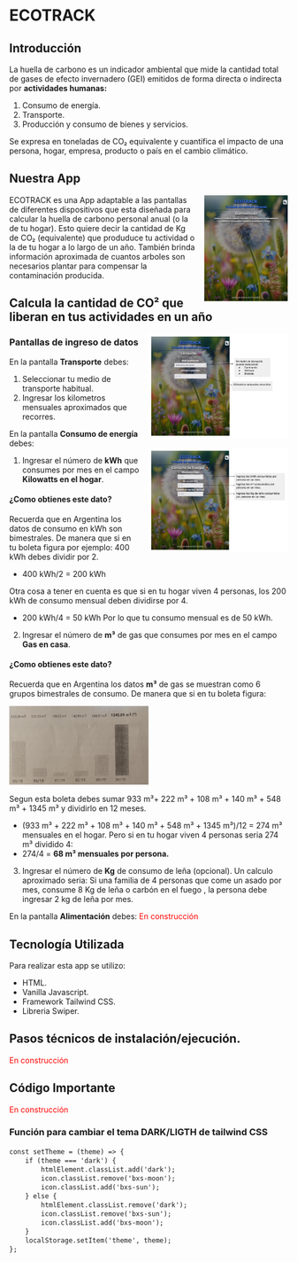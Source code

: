 # ECOTRACK
## Introducción
La huella de carbono es un indicador ambiental que mide la cantidad total de gases de efecto invernadero (GEI) emitidos de forma directa o indirecta por **actividades humanas:**
1. Consumo de energía.
1. Transporte.
1. Producción y consumo de bienes y servicios. 

Se expresa en toneladas de CO₂ equivalente y cuantifica el impacto de una persona, hogar, empresa, producto o país en el cambio climático. 

## Nuestra App
<img src="./assets/ecotrack1.jpg" alt="Captura de pantalla de la app" width="30%" style="float: right; margin-left: 15px;">
ECOTRACK es una App adaptable a las pantallas de diferentes dispositivos que esta diseñada para calcular la huella de carbono personal anual (o la de tu hogar). Esto quiere decir la cantidad de Kg de CO₂ (equivalente) que produduce tu actividad o la de tu hogar a lo largo de un año. También brinda información aproximada de cuantos arboles son necesarios plantar para compensar la contaminación producida.

## Calcula la cantidad de CO² que liberan en tus actividades en un año

<img src="./assets/ecotrack3.jpg" alt="Captura de pantalla de la app" width="50%" style="float: right; margin-left: 15px;">

### Pantallas de ingreso de datos

En la pantalla **Transporte** debes:

1. Seleccionar tu medio de transporte habitual. 
1. Ingresar los kilometros mensuales aproximados que recorres. 



En la pantalla **Consumo de energía** debes:
<img src="./assets/ecotrack5.jpg" alt="Captura de pantalla de la app" width="50%" style="float: right; margin-left: 15px;">
1. Ingresar el número de **kWh** que consumes por mes en el campo **Kilowatts en el hogar**. 

#### ¿Como obtienes este dato?
Recuerda que en Argentina los datos de consumo en kWh son bimestrales. De manera que si en tu boleta figura por ejemplo: 400 kWh debes dividir por 2.

* 400 kWh/2 = 200 kWh

Otra cosa a tener en cuenta es que si en tu hogar viven 4 personas, los 200 kWh de consumo mensual deben dividirse por 4.

* 200 kWh/4 = 50 kWh
Por lo que tu consumo mensual es de 50 kWh.

2. Ingresar el número de **m³**  de gas que consumes por mes en el campo **Gas en casa**. 
#### ¿Como obtienes este dato?
Recuerda que en Argentina los datos **m³** de gas se muestran como 6 grupos bimestrales de consumo. De manera que si en tu boleta figura: 

<img src="./assets/gasaek.jpg" alt="Captura gas anual" width="50%"> 

Segun esta boleta debes sumar 933 m³+ 222 m³ + 108 m³ + 140 m³ + 548 m³ + 1345 m³ y dividirlo en 12 meses.
* (933 m³ + 222 m³ + 108 m³ + 140 m³ + 548 m³ + 1345 m³)/12 = 274 m³ mensuales en el hogar. 
Pero si en tu hogar viven 4 personas seria 274 m³ dividido 4:
* 274/4 = **68 m³ mensuales por persona.**
3. Ingresar el número de **Kg** de consumo de leña (opcional).
Un calculo aproximado seria: Si una familia de 4 personas que come un asado por mes, consume  8 Kg de leña o carbón en el fuego , la persona debe ingresar 2 kg de leña por mes.

En la pantalla **Alimentación** debes:
<span style="color: red;">En construcción </span>

## Tecnología Utilizada
Para realizar esta app se utilizo:
* HTML.
* Vanilla Javascript.
* Framework Tailwind CSS.
* Libreria Swiper.

## Pasos técnicos de instalación/ejecución.
<span style="color: red;">En construcción </span>

## Código Importante
<span style="color: red;">En construcción </span>

### Función para cambiar el tema DARK/LIGTH de tailwind CSS
```
const setTheme = (theme) => {
    if (theme === 'dark') {
        htmlElement.classList.add('dark');
        icon.classList.remove('bxs-moon');
        icon.classList.add('bxs-sun');
    } else {
        htmlElement.classList.remove('dark');
        icon.classList.remove('bxs-sun');
        icon.classList.add('bxs-moon');
    }
    localStorage.setItem('theme', theme);
};
```


